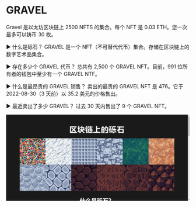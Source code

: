 # GRAVEL

Gravel 是以太坊区块链上 2500 NFTS 的集合。每个 NFT 是 0.03 ETH。您一次最多可以铸币 30 枚。

▶ 什么是砾石？
GRAVEL 是一个 NFT（不可替代代币）集合。存储在区块链上的数字艺术品集合。

▶ 存在多少个 GRAVEL 代币？
总共有 2,500 个 GRAVEL NFT。目前，991 位所有者的钱包中至少有一个 GRAVEL NTF。

▶ 什么是最昂贵的 GRAVEL 销售？
卖出的最贵的 GRAVEL NFT 是 476。它于 2022-08-30（3 天前）以 35.2 美元的价格售出。

▶ 最近卖出了多少 GRAVEL？
过去 30 天内售出了 9 个 GRAVEL NFT。

![nft](64132.png)
